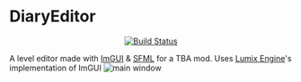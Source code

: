 # DiaryEditor
<p align="center">
<a href="https://ci.appveyor.com/project/Ray1235/diaryeditor"><img src="https://ci.appveyor.com/api/projects/status/6w1s3c8wb5ek9vjp?svg=true" alt="Build Status"></a>
</p>

A level editor made with [ImGUI](https://github.com/ocornut/imgui) & [SFML](https://www.sfml-dev.org/) for a TBA mod.
Uses [Lumix Engine](https://github.com/nem0/LumixEngine)'s implementation of ImGUI
![main window](https://i.imgur.com/RzWUa5H.png)

